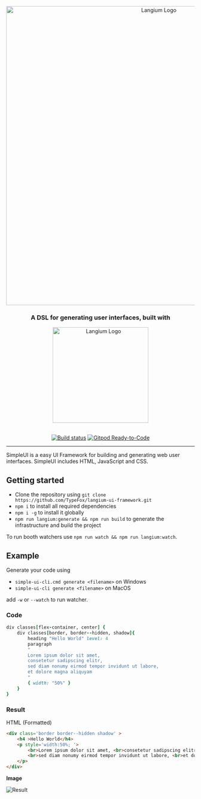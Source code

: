 <div id="logo" align="center">
  <a href="https://github.com/TypeFox/langium-ui-framework">
		<img alt="Langium Logo" width="800" src="https://user-images.githubusercontent.com/68400102/150516517-7da9423e-7d0e-4605-91c7-d7693ccd3c28.png">
  </a>
  <h3>
      A DSL for generating user interfaces, built with
  </h3>
  <a href="https://github.com/langium/langium">
		<img alt="Langium Logo" width="256" src="https://user-images.githubusercontent.com/4377073/135283991-90ef7724-649d-440a-8720-df13c23bda82.png">
  </a>
</div>
<br>
<div id="badges" align="center">
	
   [![Build status](https://github.com/TypeFox/langium-ui-framework/actions/workflows/build.yml/badge.svg)](https://github.com/TypeFox/langium-ui-framework/actions/workflows/build.yml)
	  [![Gitpod Ready-to-Code](https://img.shields.io/badge/Gitpod-ready--to--code-blue?logo=gitpod)](https://gitpod.io/#https://github.com/TypeFox/langium-ui-framework)

</div>

<hr>
SimpleUI is a easy UI Framework for building and generating web user interfaces. SimpleUI includes HTML, JavaScript and CSS.

## Getting started
- Clone the repository using `git clone https://github.com/TypeFox/langium-ui-framework.git`
- `npm i` to install all required dependencies
- `npm i -g` to install it globally
- `npm run langium:generate && npm run build` to generate the infrastructure and build the project

To run booth watchers use `npm run watch && npm run langium:watch`.

## Example
Generate your code using
- `simple-ui-cli.cmd generate <filename>` on Windows
- `simple-ui-cli generate <filename>` on MacOS

add `-w` or `--watch` to run watcher.

### Code
```ruby
div classes[flex-container, center] {
    div classes[border, border--hidden, shadow]{
        heading "Hello World" level: 4
        paragraph 
        "
        Lorem ipsum dolor sit amet, 
        consetetur sadipscing elitr, 
        sed diam nonumy eirmod tempor invidunt ut labore, 
        et dolore magna aliquyam
        "
        { width: "50%" }
    }
}
```
### Result
HTML (Formatted)
```html
<div class='border border--hidden shadow' >
    <h4 >Hello World</h4>
    <p style='width:50%; '>
        <br>Lorem ipsum dolor sit amet, <br>consetetur sadipscing elitr, 
        <br>sed diam nonumy eirmod tempor invidunt ut labore, <br>et dolore magna aliquyam<br>
    </p>
</div>
```
**Image**

![Result ](https://user-images.githubusercontent.com/68400102/152212391-5d2ececa-a91d-47a4-ad17-1e007d03ebf9.png)

